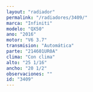 ```yaml
---
layout: "radiador"
permalink: "/radiadores/3409/"
marca: "Infiniti"
modelo: "QX50"
ano: "2016"
motor: "V6 3.7"
transmision: "Automática"
parte: "214601UR0A"
clima: "Con clima"
alto: "25 1/16"
ancho: "20 1/2"
observaciones: ""
id: "3409"
---
```


